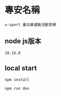 # 專安名稱
```
u-sport 臺北樂運動活動官網
```

## node js版本
```
18.16.0
```

## local start
```sh
npm install

npm run dev
```